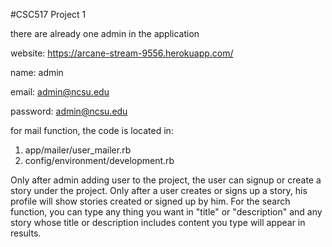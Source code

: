 #CSC517 Project 1

there are already one admin in the application

website: https://arcane-stream-9556.herokuapp.com/

name: admin

email: admin@ncsu.edu

password: admin@ncsu.edu

for mail function, the code is located in:
1. app/mailer/user_mailer.rb
2. config/environment/development.rb

Only after admin adding user to the project, the user can signup or create a story under the project.
Only after a user creates or signs up a story, his profile will show stories created or signed up by him.
For the search function, you can type any thing you want in "title" or "description" and any story whose title or description includes content you type will appear in results. 
